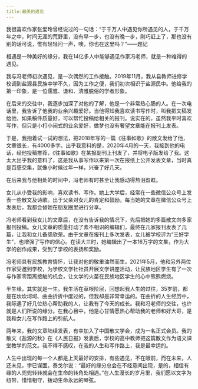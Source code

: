 ```yaml
---
title:最美的遇见
---
```


我很喜欢作家张爱玲曾经说过的一句话：“于千万人中遇见你所遇见的人，于千万年之中，时间无涯的荒野里，没有早一步，也没有晚一步，刚巧赶上了，那也没有别的话可说，惟有轻轻问一声，噢，你也在这里吗？”——题记

相遇是一种美好的缘分，我在14亿多人中能够遇见作家冯老师，就是一种难得的遇见。

我与冯老师初次遇见，是一次偶然的工作接触。2019年11月，我从县教师进修学校调到盐源县民族中学不久，因为工作之便，我们初次相识于盐源民中。他给我的第一印象，是一位儒雅、谦和、清雅脱俗的学者形象。

在后来的交往中，我逐步加深了对他的了解，他是一个非常热心肠的人。在一次电话里，我告诉了他我的业余兴趣爱好。当他得知我喜欢读书写作时，叫我把文稿发给他，如果稿件质量好，可以帮忙投稿给相关的报刊。说实在的，虽然我平时喜欢写作，但只是小打小闹式的业余爱好，做梦也没有奢望文章能在报刊上发表。

于是，我抱着试一试的想法，把2018年写的一篇《往事如歌》的散文发给了他，文章很长，有4000多字。出乎我意料的是，2020年4月的一天，我接到他的电话，经他投稿推荐，《往事如歌》在某报副刊上刊发了，并将电子版发给了我。这太大出乎我的意料了，这是我从事写作以来第一次在报纸上公开发表文章，当时真是百感交集，就像小时候过年一样，兴奋了好几天。

在后来我与他相处的时间中，冯老师有时甚至让我感动得热泪盈眶。

女儿从小受我的影响，喜欢读书、写作。她上大学后，经常在一些微信公众号上发表一些散文及诗歌。出于父亲对女儿的肯定和鼓励，每当她的文章在微信公众号上发表后，我都会替她在朋友圈里进行分享。

冯老师看到我女儿的文章后，在没有告诉我的情况下，先后把她的多篇散文向多家报刊投稿。女儿文章的质量打动了素不相识的编辑们，最终在几家报刊发表了几篇，让我和女儿备感欣荣。由于文章在报刊上多次发表，女儿被学校评为“三好学生”，也增强了写作的信心。在读大三时，她编辑出了一本16万字的文集，作为大学的创作成果，受到了学校的表扬和奖励。

冯老师具有民族教育情怀，让我对他的敬重油然而生。2021年5月，他和另外两位作家受邀到学校，为学校文学社社员开展文学讲座活动，让民族地区学生有了一次与作家零距离接触的机会，让文学的火苗在民族地区学生的心中熊熊燃烧。

半生缘，其实就是一生。我生活在草根阶层，回想起我人生的过往，35岁前，都是在坎坎坷坷、曲曲折折中度过的，但我却是非常幸运的。在曲折的人生经历中，我际遇了好几位热心帮助我的人，让我有了今天的成长。我和冯老师的交往，也许就是人们所说的缘分。在我心目中，他是心甘情愿热心帮助我的老师和好大哥，是我和女儿在写作路上的引航人。

两年来，我的文章陆续发表，有幸加入了中国散文学会，成为一名正式会员。我的散文《盐源的秋》在《人民日报》发表后，学校的高中教师把这篇散文作为语文课堂教学的范文。我不得不感叹，在我的人生和写作路上，我是最幸运的。

人生中出现的每一个人都是上天最好的安排，有些遇见，不在眼前，而在未来，人还未见，字已谋面。泰戈尔说：“最好的缘分总会在不经意间出现，是的，相信有缘的人兜兜转转就会在生命的转角处相遇。”在人生漫长的岁月里，我们愿以文字为纽带，惜惜相守，拨动生命永远的琴弦。